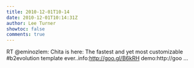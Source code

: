 ```yaml
---
title: 2010-12-01T10-14
date: 2010-12-01T10:14:31Z
author: Lee Turner
showtoc: false
comments: true
---
```


RT @eminozlem: Chita is here: The fastest and yet most customizable #b2evolution template ever..info:http://goo.gl/B6kRH demo:http://goo ...

